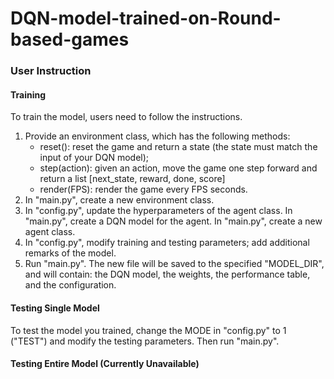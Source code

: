 # DQN-model-trained-on-Round-based-games

### User Instruction
#### Training
To train the model, users need to follow the instructions.
1. Provide an environment class, which has the following methods:
    - reset(): reset the game and return a state (the state must match the input of your DQN model);
    - step(action): given an action, move the game one step forward and return a list [next_state, reward, done, score]
    - render(FPS): render the game every FPS seconds.
2. In "main.py", create a new environment class.
3. In "config.py", update the hyperparameters of the agent class. In "main.py", create a DQN model for the agent. In "main.py", create a new agent class.
4. In "config.py", modify training and testing parameters; add additional remarks of the model.
5. Run "main.py". The new file will be saved to the specified "MODEL_DIR", and will contain: the DQN model, the weights, the performance table, and the configuration.

#### Testing Single Model
To test the model you trained, change the MODE in "config.py" to 1 ("TEST") and modify the testing parameters. Then run "main.py".

#### Testing Entire Model (Currently Unavailable)